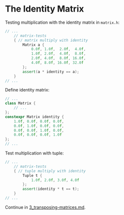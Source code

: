 # The Identity Matrix

Testing multiplication with the identity matrix in `matrix.h`:

```c++
// ...
	// matrix-tests
	{ // matrix multiply with identity
		Matrix a {
			0.0f, 1.0f,  2.0f,  4.0f,
			1.0f, 2.0f,  4.0f,  8.0f,
			2.0f, 4.0f,  8.0f, 16.0f,
			4.0f, 8.0f, 16.0f, 32.0f
		};
		assert(a * identity == a);
	}
// ...
```

Define identity matrix:

```c++
// ...
class Matrix {
	// ...
};
constexpr Matrix identity {
	1.0f, 0.0f, 0.0f, 0.0f,
	0.0f, 1.0f, 0.0f, 0.0f,
	0.0f, 0.0f, 1.0f, 0.0f,
	0.0f, 0.0f, 0.0f, 1.0f
};
// ...
```

Test multiplication with tuple:

```c++
// ...
	// matrix-tests
	{ // tuple multiply with identity
		Tuple t {
			1.0f, 2.0f, 3.0f, 4.0f
		};
		assert(identity * t == t);
	}
// ...
```

Continue in
[3_transposing-matrices.md](./3-transposing-matrices.md).
